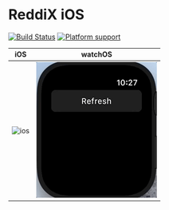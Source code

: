 # ReddiX iOS

[![Build Status](https://travis-ci.org/jjgp/ReddiX-iOS.svg?branch=master)](https://api.travis-ci.org/jjgp/ReddiX-iOS.svg)
[![Platform support](https://img.shields.io/badge/platform-ios%20%7C%20watchos-lightgrey.svg?style=flat-square)](https://img.shields.io/badge/platform-ios%20%7C%20watchos-lightgrey.svg?style=flat-square)

| iOS             | watchOS                 |
| --------------- | ----------------------- |
| ![ios](ios.gif) | ![watchos](watchos.gif) |
